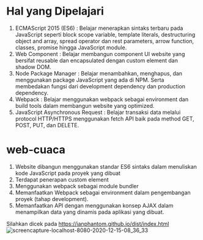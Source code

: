 # Hal yang Dipelajari
1. ECMAScript 2015 (ES6) : Belajar menerapkan sintaks terbaru pada JavaScript seperti block scope variable, template literals, destructuring object and array, spread operator dan rest parameters, arrow function, classes, promise hingga JavaScript module.
2. Web Component : Belajar membangun component UI website yang bersifat reusable dan encapsulated dengan custom element dan shadow DOM.
3. Node Package Manager : Belajar menambahkan, menghapus, dan menggunakan package JavaScript yang ada di NPM. Serta membedakan fungsi dari development dependency dan production dependency.
4. Webpack : Belajar menggunakan webpack sebagai environment dan build tools dalam membangun website yang optimized.
5. JavaScript Asynchronous Request  :  Belajar transaksi data melalui protocol HTTP/HTTPS menggunakan fetch API baik pada method GET, POST, PUT, dan DELETE.

# web-cuaca
1. Website dibangun menggunakan standar ES6 sintaks dalam menuliskan kode JavaScript pada proyek yang dibuat
2. Terdapat penerapan custom element
3. Menggunakan webpack sebagai module bundler
4. Memanfaatkan Webpack sebagai environment dalam pengembangan proyek (tahap development).
5. Memanfaatkan API dengan menggunakan konsep AJAX dalam menampilkan data yang dinamis pada aplikasi yang dibuat.

Silahkan dicek pada https://ianphantom.github.io/dist/index.html
![screencapture-localhost-8080-2020-12-15-08_36_33](https://user-images.githubusercontent.com/50267676/102156843-02150e80-3eb1-11eb-9d75-a5423a9ed197.png)



